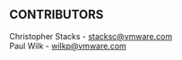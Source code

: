 <!-- CONTRIBUTORS -->
## CONTRIBUTORS
Christopher Stacks - <stacksc@vmware.com><br>
Paul Wilk - <wilkp@vmware.com><br>
